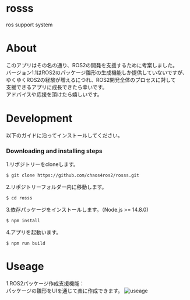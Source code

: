 # rosss
ros support system

# About
このアプリはその名の通り、ROS2の開発を支援するために考案しました。  
バージョン1.1はROS2のパッケージ雛形の生成機能しか提供していないですが、  
ゆくゆくROS2の経験が増えるにつれ、ROS2開発全体のプロセスに対して  
支援できるアプリに成長できたら幸いです。  
アドバイスや応援を頂けたら嬉しいです。  

# Development
以下のガイドに沿ってインストールしてください。

### Downloading and installing steps
1.リポジトリーをcloneします。

```
$ git clone https://github.com/chaos4ros2/rosss.git
```

2.リポジトリーフォルダー内に移動します。

```
$ cd rosss
```

3.依存パッケージをインストールします。（Node.js >= 14.8.0)

```
$ npm install
```

4.アプリを起動います。

```
$ npm run build
```
# Useage
1.ROS2パッケージ作成支援機能：   
  パッケージの雛形をUIを通じて楽に作成できます。
![useage](https://user-images.githubusercontent.com/80691913/125475619-19f53aa6-754d-47e4-b70c-fb41bc4a4719.gif)
